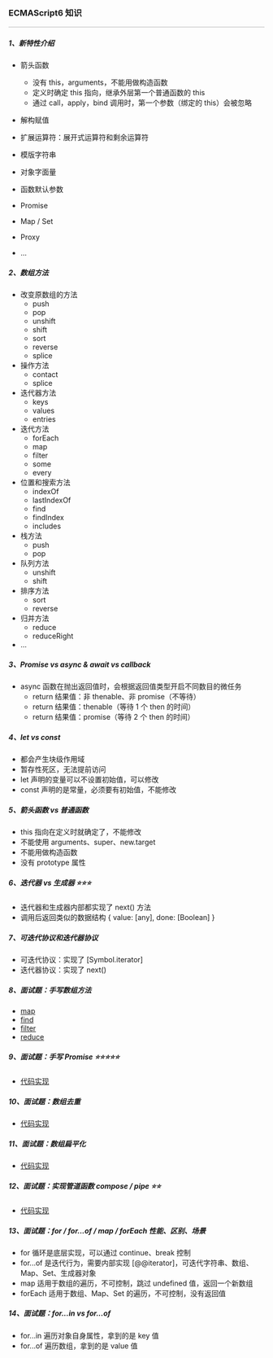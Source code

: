 ### ECMAScript6 知识

<hr style="height:0px;border:none;border-top:2px solid #d8d8d8;" />

##### 1、新特性介绍

- 箭头函数

  - 没有 this，arguments，不能用做构造函数
  - 定义时确定 this 指向，继承外层第一个普通函数的 this
  - 通过 call，apply，bind 调用时，第一个参数（绑定的 this）会被忽略

- 解构赋值
- 扩展运算符：展开式运算符和剩余运算符
- 模版字符串
- 对象字面量
- 函数默认参数
- Promise
- Map / Set
- Proxy
- ...

##### 2、数组方法

- 改变原数组的方法
  - push
  - pop
  - unshift
  - shift
  - sort
  - reverse
  - splice
- 操作方法
  - contact
  - splice
- 迭代器方法
  - keys
  - values
  - entries
- 迭代方法
  - forEach
  - map
  - filter
  - some
  - every
- 位置和搜索方法
  - indexOf
  - lastIndexOf
  - find
  - findIndex
  - includes
- 栈方法
  - push
  - pop
- 队列方法
  - unshift
  - shift
- 排序方法
  - sort
  - reverse
- 归并方法
  - reduce
  - reduceRight
- ...

##### 3、Promise vs async & await vs callback

- async 函数在抛出返回值时，会根据返回值类型开启不同数目的微任务
  - return 结果值：非 thenable、非 promise（不等待）
  - return 结果值：thenable（等待 1 个 then 的时间）
  - return 结果值：promise（等待 2 个 then 的时间）

##### 4、let vs const

- 都会产生块级作用域
- 暂存性死区，无法提前访问
- let 声明的变量可以不设置初始值，可以修改
- const 声明的是常量，必须要有初始值，不能修改

##### 5、箭头函数 vs 普通函数

- this 指向在定义时就确定了，不能修改
- 不能使用 arguments、super、new.target
- 不能用做构造函数
- 没有 prototype 属性

##### 6、迭代器 vs 生成器 ⭐️⭐️⭐️

- 迭代器和生成器内部都实现了 next() 方法
- 调用后返回类似的数据结构 { value: [any], done: [Boolean] }

##### 7、可迭代协议和迭代器协议

- 可迭代协议：实现了 [Symbol.iterator]
- 迭代器协议：实现了 next()

##### 8、面试题：手写数组方法

- [map](../%E9%9D%A2%E8%AF%95%E8%BE%85%E5%8A%A9%E5%8C%85/Array/array-map.js)
- [find](../%E9%9D%A2%E8%AF%95%E8%BE%85%E5%8A%A9%E5%8C%85/Array/array-find.js)
- [filter](../%E9%9D%A2%E8%AF%95%E8%BE%85%E5%8A%A9%E5%8C%85/Array/array-filter.js)
- [reduce](../%E9%9D%A2%E8%AF%95%E8%BE%85%E5%8A%A9%E5%8C%85/Array/array-reduce.js)

##### 9、面试题：手写 Promise ⭐️⭐️⭐️⭐️⭐️

- [代码实现](../%E9%9D%A2%E8%AF%95%E8%BE%85%E5%8A%A9%E5%8C%85/Promise/index.js)

##### 10、面试题：数组去重

- [代码实现](../%E9%9D%A2%E8%AF%95%E8%BE%85%E5%8A%A9%E5%8C%85/Array/array-de-duplication.js)

##### 11、面试题：数组扁平化

- [代码实现](../%E9%9D%A2%E8%AF%95%E8%BE%85%E5%8A%A9%E5%8C%85/Array/array-flat.js)

##### 12、面试题：实现管道函数 compose / pipe ⭐️⭐️

- [代码实现](../%E9%9D%A2%E8%AF%95%E8%BE%85%E5%8A%A9%E5%8C%85/Array/compose-pipe.js)

##### 13、面试题：for / for...of / map / forEach 性能、区别、场景

- for 循环是底层实现，可以通过 continue、break 控制
- for...of 是迭代行为，需要内部实现 [@@iterator]，可迭代字符串、数组、Map、Set、生成器对象
- map 适用于数组的遍历，不可控制，跳过 undefined 值，返回一个新数组
- forEach 适用于数组、Map、Set 的遍历，不可控制，没有返回值

##### 14、面试题：for...in vs for...of

- for...in 遍历对象自身属性，拿到的是 key 值
- for...of 遍历数组，拿到的是 value 值
